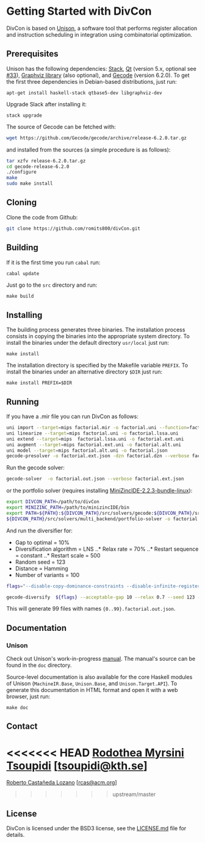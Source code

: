 # Getting Started with DivCon

DivCon is based on [Unison](https://unison-code.github.io/), a software tool that
performs register allocation and instruction scheduling in integration using
combinatorial optimization.

## Prerequisites

Unison has the following dependencies:
[Stack](http://www.haskellstack.org/),
[Qt](https://www.qt.io/) (version 5.x, optional see [#33](https://github.com/unison-code/unison/issues/33)),
[Graphviz library](http://www.graphviz.org/) (also optional), and
[Gecode](http://www.gecode.org/) (version 6.2.0).
To get the first three dependencies in Debian-based distributions, just run:

```
apt-get install haskell-stack qtbase5-dev libgraphviz-dev
```

Upgrade Slack after installing it:

```
stack upgrade
```

The source of Gecode can be fetched with:

```bash
wget https://github.com/Gecode/gecode/archive/release-6.2.0.tar.gz

```

and installed from the sources (a simple procedure is as follows):

```bash
tar xzfv release-6.2.0.tar.gz
cd gecode-release-6.2.0
./configure
make
sudo make install
```
## Cloning
Clone the code from Github:

```bash
git clone https://github.com/romits800/divCon.git
```

## Building

If it is the first time you run `cabal` run:

```bash
cabal update
```

Just go to the `src` directory and run:

```
make build
```

## Installing

The building process generates three binaries. The installation process consists
in copying the binaries into the appropriate system directory. To install the
binaries under the default directory `usr/local` just run:

```
make install
```

The installation directory is specified by the Makefile variable `PREFIX`. To
install the binaries under an alternative directory `$DIR` just run:

```
make install PREFIX=$DIR
```

## Running

If you have a .mir file you can run DivCon as follows:
```bash
uni import --target=mips factorial.mir -o factorial.uni --function=factorial --maxblocksize=50 --goal=speed
uni linearize --target=mips factorial.uni -o factorial.lssa.uni
uni extend --target=mips  factorial.lssa.uni -o factorial.ext.uni
uni augment --target=mips factorial.ext.uni -o factorial.alt.uni
uni model --target=mips factorial.alt.uni -o factorial.json 
gecode-presolver -o factorial.ext.json -dzn factorial.dzn --verbose factorial.json
```
Run the gecode solver:
```bash
gecode-solver  -o factorial.out.json --verbose factorial.ext.json
```
or the portfolio solver (requires installing [MiniZincIDE-2.2.3-bundle-linux](https://github.com/MiniZinc/MiniZincIDE/releases/tag/2.2.3)):

```bash
export DIVCON_PATH=/path/to/divCon
export MINIZINC_PATH=/path/to/minizincIDE/bin
export PATH=${PATH}:${DIVCON_PATH}/src/solvers/gecode:${DIVCON_PATH}/src/solvers/multi_backend/minizinc/:${DIVCON_PATH}/src/solvers/multi_backend/:${MINIZINC_PATH}:${DIVCON_PATH}/src/solvers/multi_backend/common/ UNISON_DIR=${DIVCON_PATH}
${DIVCON_PATH}/src/solvers/multi_backend/portfolio-solver -o factorial.out.json --verbose factorial.ext.json
```

And run the diversifier for:
* Gap to optimal = 10%
* Diversification algorithm = LNS
..* Relax rate = 70%
..* Restart sequence = constant
..* Restart scale = 500
* Random seed = 123
* Distance = Hamming
* Number of variants = 100

```bash
flags="--disable-copy-dominance-constraints --disable-infinite-register-dominance-constraints --disable-operand-symmetry-breaking-constraints --disable-register-symmetry-breaking-constraints --disable-temporary-symmetry-breaking-constraints --disable-wcet-constraints"

gecode-diversify  ${flags} --acceptable-gap 10 --relax 0.7 --seed 123 --distance hamming --div-method monolithic_lns --restart constant --restart-scale 500 --number-divs 100 --solver-file factorial.out.json --use-optimal-for-diversification  --divs-dir $DIVS_DIR -o factorial.out.json --enable-solver-solution-brancher --branching clrandom  factorial.ext.json
```
This will generate 99 files with names `{0..99}.factorial.out.json`.

## Documentation

### Unison

Check out Unison's work-in-progress
[manual](https://unison-code.github.io/doc/manual.pdf). The manual's source can
be found in the `doc` directory.

Source-level documentation is also available for the core Haskell modules of
Unison (`MachineIR.Base`, `Unison.Base`, and `Unison.Target.API`). To generate
this documentation in HTML format and open it with a web browser, just run:

```
make doc
```

## Contact

<<<<<<< HEAD
[Rodothea Myrsini Tsoupidi](https://www.kth.se/profile/tsoupidi/) [<tsoupidi@kth.se>]
=======
[Roberto Castañeda Lozano](https://robcasloz.github.io/) [<rcas@acm.org>]
>>>>>>> upstream/master

## License

DivCon is licensed under the BSD3 license, see the [LICENSE.md](LICENSE.md) file
for details.


